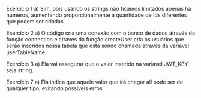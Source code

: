 Exercício 1
a) Sim, pois usando os strings não ficamos limitados apenas há números, aumentando proporcionalmente a quantidade de Ids diferentes que podem ser criadas.

Exercício 2
a) O código cria uma conexão com o banco de dados através da função connection e através da função createUser cria os usuários que serão inseridos nessa tabela que está sendo chamada através da variável userTableName.

Exercício 3
a) Ela vai assegurar que o valor inserido na variavel JWT_KEY seja string.

Exercício 7
a) Ela indica que aquele valor que irá chegar alí pode ser de qualquer tipo, evitando possíveis erros.